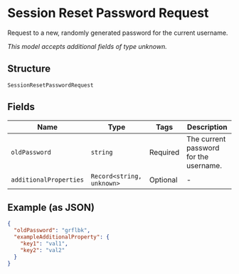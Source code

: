 
# Session Reset Password Request

Request to a new, randomly generated password for the current username.

*This model accepts additional fields of type unknown.*

## Structure

`SessionResetPasswordRequest`

## Fields

| Name | Type | Tags | Description |
|  --- | --- | --- | --- |
| `oldPassword` | `string` | Required | The current password for the username. |
| `additionalProperties` | `Record<string, unknown>` | Optional | - |

## Example (as JSON)

```json
{
  "oldPassword": "grflbk",
  "exampleAdditionalProperty": {
    "key1": "val1",
    "key2": "val2"
  }
}
```

